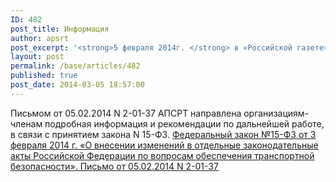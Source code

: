 ```yaml
---
ID: 482
post_title: Информация
author: apsrt
post_excerpt: '<strong>5 февраля 2014г. </strong> в «Российской газете» (выпуск № 6296) опубликован Федеральный закон №15-ФЗ от 3 февраля 2014 г. «О внесении  изменений в отдельные законодательные акты Российской Федерации по вопросам обеспечения транспортной безопасности».'
layout: post
permalink: /base/articles/482
published: true
post_date: 2014-03-05 18:57:00
---
```

Письмом от 05.02.2014 N 2-01-37 АПСРТ направлена организациям-членам подробная информация и рекомендации по дальнейшей работе, в связи с принятием закона N 15-ФЗ.
<a href="http://www.apsrt.ru/docs/l121.doc"><span style="text-decoration: underline;"> Федеральный закон №15-ФЗ от 3 февраля 2014 г. «О внесении изменений в отдельные законодательные акты Российской Федерации по вопросам обеспечения транспортной безопасности». </span></a>
<a href="http://www.apsrt.ru/docs/l122.rtf"><span style="text-decoration: underline;"> Письмо от 05.02.2014 N 2-01-37 </span></a>